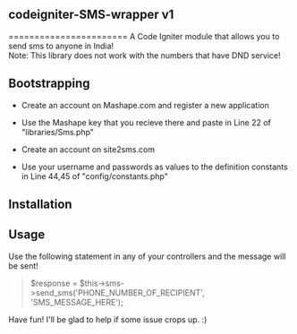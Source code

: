 codeigniter-SMS-wrapper v1
------------------------
=======================
A Code Igniter module that allows you to send sms to anyone in India!  
Note: This library does not work with the numbers that have DND service!

Bootstrapping
-------------
- Create an account on Mashape.com and register a new application
- Use the Mashape key that you recieve there and paste in Line 22 of "libraries/Sms.php"

- Create an account on site2sms.com
- Use your username and passwords as values to the definition constants in Line 44,45 of "config/constants.php" 

Installation
------------


Usage
-----
Use the following statement in any of your controllers and the message will be sent!
> $response = $this->sms->send_sms('PHONE_NUMBER_OF_RECIPIENT', 'SMS_MESSAGE_HERE');

Have fun! I'll be glad to help if some issue crops up. :)
